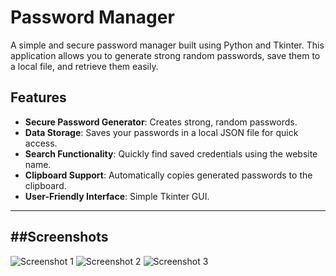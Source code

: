 # Password Manager

A simple and secure password manager built using Python and Tkinter. This application allows you to generate strong random passwords, save them to a local file, and retrieve them easily.

## Features
- **Secure Password Generator**: Creates strong, random passwords.
- **Data Storage**: Saves your passwords in a local JSON file for quick access.
- **Search Functionality**: Quickly find saved credentials using the website name.
- **Clipboard Support**: Automatically copies generated passwords to the clipboard.
- **User-Friendly Interface**: Simple Tkinter GUI.

---

##Screenshots 
----------
![Screenshot 1](https://github.com/user-attachments/assets/021acdff-ac52-4717-806e-63875746823e)
![Screenshot 2](https://github.com/user-attachments/assets/69498385-e123-4f9f-a74e-5888863f3ca4)
![Screenshot 3](https://github.com/user-attachments/assets/52b0f084-96db-4837-9f5a-af9510d2f5f3)
